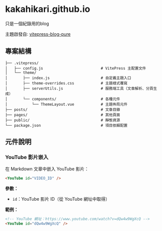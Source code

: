 # kakahikari.github.io

只是一個紀錄用的blog

主題啟發自: [vitepress-blog-pure](https://github.com/airene/vitepress-blog-pure)

## 專案結構

```
├── .vitepress/
│   ├── config.js                          # VitePress 主配置文件
│   └── theme/
│       ├── index.js                       # 自定義主題入口
│       ├── theme-overrides.css            # 主題樣式覆寫
│       ├── serverUtils.js                 # 服務端工具（文章解析、分頁生成）
│       └── components/                    # 各種元件
│           └── ThemeLayout.vue            # 主題佈局元件
├── posts/                                 # 文章目錄
├── pages/                                 # 其他頁面
├── public/                                # 靜態資源
└── package.json                           # 項目依賴配置
```

## 元件說明

### YouTube 影片嵌入

在 Markdown 文章中嵌入 YouTube 影片：

```markdown
<YouTube id="VIDEO_ID" />
```

**參數：**
- `id`：YouTube 影片 ID（從 YouTube 網址中取得）

**範例：**
```markdown
<!-- YouTube 網址：https://www.youtube.com/watch?v=dQw4w9WgXcQ -->
<YouTube id="dQw4w9WgXcQ" />
```
